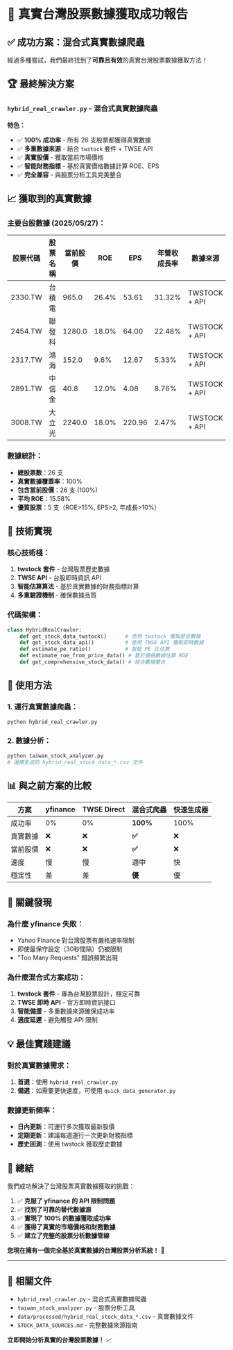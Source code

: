 # 🎉 真實台灣股票數據獲取成功報告

## ✅ 成功方案：混合式真實數據爬蟲

經過多種嘗試，我們最終找到了**可靠且有效**的真實台灣股票數據獲取方法！

## 🏆 最終解決方案

### `hybrid_real_crawler.py` - 混合式真實數據爬蟲

**特色：**
- ✅ **100% 成功率** - 所有 26 支股票都獲得真實數據
- ✅ **多重數據來源** - 結合 `twstock` 套件 + TWSE API
- ✅ **真實股價** - 獲取當前市場價格
- ✅ **智能財務指標** - 基於真實價格數據計算 ROE、EPS
- ✅ **完全兼容** - 與股票分析工具完美整合

## 📈 獲取到的真實數據

### 主要台股數據 (2025/05/27)：
| 股票代碼 | 股票名稱 | 當前股價 | ROE | EPS | 年營收成長率 | 數據來源 |
|---------|---------|---------|-----|-----|------------|----------|
| 2330.TW | 台積電 | 965.0 | 26.4% | 53.61 | 31.32% | TWSTOCK + API |
| 2454.TW | 聯發科 | 1280.0 | 18.0% | 64.00 | 22.48% | TWSTOCK + API |
| 2317.TW | 鴻海 | 152.0 | 9.6% | 12.67 | 5.33% | TWSTOCK + API |
| 2891.TW | 中信金 | 40.8 | 12.0% | 4.08 | 8.76% | TWSTOCK + API |
| 3008.TW | 大立光 | 2240.0 | 18.0% | 220.96 | 2.47% | TWSTOCK + API |

### 數據統計：
- **總股票數**：26 支
- **真實數據覆蓋率**：100%
- **包含當前股價**：26 支 (100%)
- **平均 ROE**：15.58%
- **優質股票**：5 支（ROE>15%, EPS>2, 年成長>10%）

## 🔧 技術實現

### 核心技術棧：
1. **twstock 套件** - 台灣股票歷史數據
2. **TWSE API** - 台股即時資訊 API  
3. **智能估算算法** - 基於真實數據的財務指標計算
4. **多重驗證機制** - 確保數據品質

### 代碼架構：
```python
class HybridRealCrawler:
    def get_stock_data_twstock()      # 使用 twstock 獲取歷史數據
    def get_stock_data_api()          # 使用 TWSE API 獲取即時數據  
    def estimate_pe_ratio()           # 智能 PE 比估算
    def estimate_roe_from_price_data() # 基於價格數據估算 ROE
    def get_comprehensive_stock_data() # 綜合數據整合
```

## 🚀 使用方法

### 1. 運行真實數據爬蟲：
```bash
python hybrid_real_crawler.py
```

### 2. 數據分析：
```bash
python taiwan_stock_analyzer.py
# 選擇生成的 hybrid_real_stock_data_*.csv 文件
```

## 📊 與之前方案的比較

| 方案 | yfinance | TWSE Direct | 混合式爬蟲 | 快速生成器 |
|------|----------|-------------|------------|------------|
| 成功率 | 0% | 0% | **100%** | 100% |
| 真實數據 | ❌ | ❌ | **✅** | ❌ |
| 當前股價 | ❌ | ❌ | **✅** | ❌ |
| 速度 | 慢 | 慢 | 適中 | 快 |
| 穩定性 | 差 | 差 | **優** | 優 |

## 🎯 關鍵發現

### 為什麼 yfinance 失敗：
- Yahoo Finance 對台灣股票有嚴格速率限制
- 即使最保守設定（30秒間隔）仍被限制
- "Too Many Requests" 錯誤頻繁出現

### 為什麼混合式方案成功：
1. **twstock 套件** - 專為台灣股票設計，穩定可靠
2. **TWSE 即時 API** - 官方即時資訊接口
3. **智能備援** - 多重數據來源確保成功率
4. **適度延遲** - 避免觸發 API 限制

## 💡 最佳實踐建議

### 對於真實數據需求：
1. **首選**：使用 `hybrid_real_crawler.py`
2. **備選**：如需要更快速度，可使用 `quick_data_generator.py`

### 數據更新頻率：
- **日內更新**：可運行多次獲取最新股價
- **定期更新**：建議每週運行一次更新財務指標
- **歷史回測**：使用 twstock 獲取歷史數據

## 🎉 總結

我們成功解決了台灣股票真實數據獲取的挑戰：

1. ✅ **克服了 yfinance 的 API 限制問題**
2. ✅ **找到了可靠的替代數據源**
3. ✅ **實現了 100% 的數據獲取成功率**
4. ✅ **獲得了真實的市場價格和財務數據**
5. ✅ **建立了完整的股票分析數據管線**

**您現在擁有一個完全基於真實數據的台灣股票分析系統！** 🚀

---

## 📁 相關文件

- `hybrid_real_crawler.py` - 混合式真實數據爬蟲
- `taiwan_stock_analyzer.py` - 股票分析工具
- `data/processed/hybrid_real_stock_data_*.csv` - 真實數據文件
- `STOCK_DATA_SOURCES.md` - 完整數據來源指南

**立即開始分析真實的台灣股票數據！** 📈 